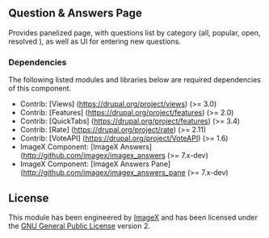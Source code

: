
## Question & Answers Page

Provides panelized page, with questions list by category (all, popular, open, resolved ), as well as UI for entering new questions.

### Dependencies

The following listed modules and libraries below are required dependencies of this component.

* Contrib: [Views] (https://drupal.org/project/views)  (>= 3.0)
* Contrib: [Features] (https://drupal.org/project/features)  (>= 2.0)
* Contrib: [QuickTabs] (https://drupal.org/project/features)  (>= 3.4)
* Contrib: [Rate] (https://drupal.org/project/rate)  (>= 2.11)
* Contrib: [VoteAPI] (https://drupal.org/project/VoteAPI)  (>= 1.6)
* ImageX Component: [ImageX Answers](http://github.com/imagex/imagex_answers (>= 7.x-dev) 
* ImageX Component: [ImageX Answers Pane](http://github.com/imagex/imagex_answers_pane (>= 7.x-dev) 

## License

This module has been engineered by [ImageX](http://www.imagexmedia.com) and has been licensed under the [GNU General Public License](http://www.gnu.org/licenses/gpl-2.0.html) version 2.
